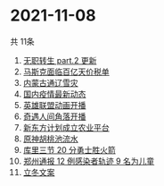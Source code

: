 # 2021-11-08
  共 11条

  <!-- BEGIN -->
  <!-- 最后更新时间:Mon Nov 08 2021 16:17:07 GMT+0000 (Coordinated Universal Time) -->
  1. [无职转生 part.2 更新](https://www.zhihu.com/search?q=无职转生)
1. [马斯克面临百亿天价税单](https://www.zhihu.com/search?q=马斯克)
1. [内蒙古通辽雪灾](https://www.zhihu.com/search?q=通辽雪灾)
1. [国内疫情最新动态](https://www.zhihu.com/search?q=疫情)
1. [英雄联盟动画开播](https://www.zhihu.com/search?q=英雄联盟双城之战)
1. [奇遇人间角落开播](https://www.zhihu.com/search?q=奇遇人间角落)
1. [新东方计划成立农业平台](https://www.zhihu.com/search?q=新东方)
1. [原神胡桃池流水](https://www.zhihu.com/search?q=原神)
1. [库里三节 20 分勇士胜火箭](https://www.zhihu.com/search?q=勇士)
1. [郑州通报 12 例感染者轨迹 9 名为儿童](https://www.zhihu.com/search?q=郑州疫情)
1. [立冬文案](https://www.zhihu.com/search?q=立冬文案)
  <!-- END -->
  